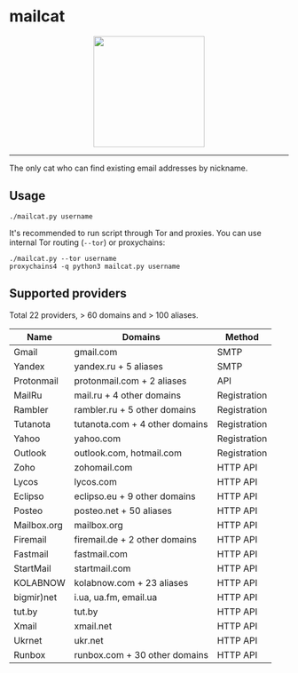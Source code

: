 # mailcat

<p align="center">
	<img src="https://github.com/sharsil/mailcat/blob/main/mailcat.png?raw=true" height="200"/>
</p>

---

The only cat who can find existing email addresses by nickname.

## Usage

	./mailcat.py username

It's recommended to run script through Tor and proxies. You can use internal Tor routing (`--tor`) or proxychains:

	./mailcat.py --tor username
	proxychains4 -q python3 mailcat.py username

## Supported providers

Total 22 providers, > 60 domains and > 100 aliases.

| Name                | Domains                                | Method            |
| ------------------- | -------------------------------------- | ----------------- |
| Gmail               | gmail.com                              | SMTP              |
| Yandex              | yandex.ru + 5 aliases                  | SMTP              |
| Protonmail          | protonmail.com + 2 aliases             | API               |
| MailRu              | mail.ru + 4 other domains              | Registration      |
| Rambler             | rambler.ru + 5 other domains           | Registration      |
| Tutanota            | tutanota.com + 4 other domains         | Registration      |
| Yahoo               | yahoo.com                              | Registration      |
| Outlook             | outlook.com, hotmail.com               | Registration      |
| Zoho                | zohomail.com                           | HTTP API          |
| Lycos               | lycos.com                              | HTTP API          |
| Eclipso             | eclipso.eu + 9 other domains           | HTTP API          |
| Posteo              | posteo.net + 50 aliases                | HTTP API          |
| Mailbox.org         | mailbox.org                            | HTTP API          |
| Firemail            | firemail.de + 2 other domains          | HTTP API          |
| Fastmail            | fastmail.com                           | HTTP API          |
| StartMail           | startmail.com                          | HTTP API          |
| KOLABNOW            | kolabnow.com + 23 aliases              | HTTP API          |
| bigmir)net          | i.ua, ua.fm, email.ua                  | HTTP API          |
| tut.by              | tut.by                                 | HTTP API          |
| Xmail               | xmail.net                              | HTTP API          |
| Ukrnet              | ukr.net                                | HTTP API          |
| Runbox              | runbox.com + 30 other domains          | HTTP API          |
